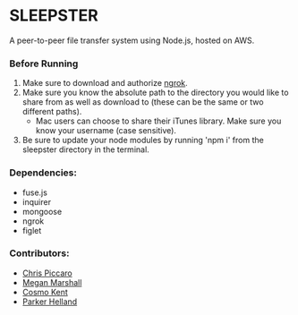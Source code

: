 # SLEEPSTER

A peer-to-peer file transfer system using Node.js, hosted on AWS. 

### Before Running
1. Make sure to download and authorize [ngrok](https://ngrok.com/). 
1. Make sure you know the absolute path to the directory you would like to share from as well as download to (these can be the same or two different paths).
    - Mac users can choose to share their iTunes library. Make sure you know your username (case sensitive).
1. Be sure to update your node modules by running 'npm i' from the sleepster directory in the terminal.

### Dependencies: 
* fuse.js
* inquirer
* mongoose
* ngrok
* figlet


### Contributors: 
* [Chris Piccaro](https://github.com/chrispiccaro18)
* [Megan Marshall](https://github.com/meganamarshall)
* [Cosmo Kent](https://github.com/cosmolightfoot)
* [Parker Helland](https://github.com/parkerchristian)
